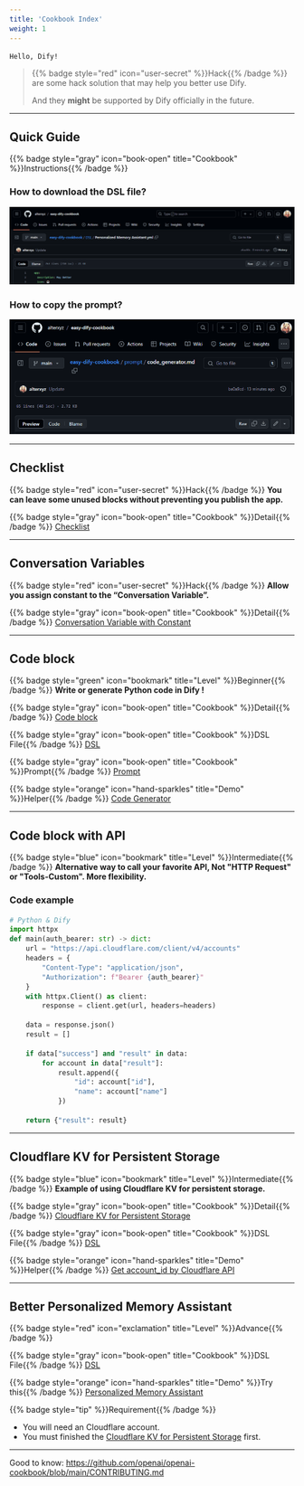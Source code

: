 ```yaml
---
title: 'Cookbook Index'
weight: 1
---
```


`Hello, Dify!`

> {{% badge style="red" icon="user-secret" %}}Hack{{% /badge %}}
> are some hack solution that may help you better use Dify.
>
> And they **might** be supported by Dify officially in the future.

---

## Quick Guide

{{% badge style="gray" icon="book-open" title="Cookbook" %}}Instructions{{% /badge %}}

### How to download the DSL file?

![How_to_download_from_GitHub](/static/images/how_download.gif)

### How to copy the prompt?

![How_to_copy_prompt](/static/images/copy_prompt.gif)

---

## Checklist

{{% badge style="red" icon="user-secret" %}}Hack{{% /badge %}}
**You can leave some unused blocks without preventing you publish the app.**

{{% badge style="gray" icon="book-open" title="Cookbook" %}}Detail{{% /badge %}}
[Checklist](https://github.com/alterxyz/easy-dify-cookbook/blob/main/hack/checklist.md)

---

## Conversation Variables

{{% badge style="red" icon="user-secret" %}}Hack{{% /badge %}}
**Allow you assign constant to the “Conversation Variable”.**

{{% badge style="gray" icon="book-open" title="Cookbook" %}}Detail{{% /badge %}}
[Conversation Variable with Constant](https://github.com/alterxyz/easy-dify-cookbook/blob/main/hack/conversation%20variable%20with%20constant.md)

---

## Code block

{{% badge style="green" icon="bookmark" title="Level" %}}Beginner{{% /badge %}}
**Write or generate Python code in Dify !**

{{% badge style="gray" icon="book-open" title="Cookbook" %}}Detail{{% /badge %}}
[Code block](https://github.com/alterxyz/easy-dify-cookbook/blob/main/example/001_code_block.md)

{{% badge style="gray" icon="book-open" title="Cookbook" %}}DSL File{{% /badge %}}
[DSL](https://github.com/alterxyz/easy-dify-cookbook/blob/main/DSL/Your%20Code~.yml)

{{% badge style="gray" icon="book-open" title="Cookbook" %}}Prompt{{% /badge %}}
[Prompt](https://github.com/alterxyz/easy-dify-cookbook/blob/main/prompt/code_generator.md)

{{% badge style="orange" icon="hand-sparkles" title="Demo" %}}Helper{{% /badge %}} [Code Generator](/demo/code_generator/)

---

## Code block with API

{{% badge style="blue" icon="bookmark" title="Level" %}}Intermediate{{% /badge %}}
**Alternative way to call your favorite API, Not "HTTP Request" or "Tools-Custom". More flexibility.**

### Code example

```python
# Python & Dify
import httpx
def main(auth_bearer: str) -> dict:
    url = "https://api.cloudflare.com/client/v4/accounts"
    headers = {
        "Content-Type": "application/json",
        "Authorization": f"Bearer {auth_bearer}"
    }
    with httpx.Client() as client:
        response = client.get(url, headers=headers)

    data = response.json()
    result = []

    if data["success"] and "result" in data:
        for account in data["result"]:
            result.append({
                "id": account["id"],
                "name": account["name"]
            })

    return {"result": result}
```

---

## Cloudflare KV for Persistent Storage

{{% badge style="blue" icon="bookmark" title="Level" %}}Intermediate{{% /badge %}}
**Example of using Cloudflare KV for persistent storage.**

{{% badge style="gray" icon="book-open" title="Cookbook" %}}Detail{{% /badge %}}
[Cloudflare KV for Persistent Storage](https://github.com/alterxyz/easy-dify-cookbook/blob/main/example/002_cf_kv.md)

{{% badge style="gray" icon="book-open" title="Cookbook" %}}DSL File{{% /badge %}}
[DSL](https://github.com/alterxyz/easy-dify-cookbook/blob/main/DSL/Your%20Cloudflare%20KV.yml)

{{% badge style="orange" icon="hand-sparkles" title="Demo" %}}Helper{{% /badge %}}
[Get account_id by Cloudflare API](cookbook/demo/#code-generator)

---

## Better Personalized Memory Assistant

{{% badge style="red" icon="exclamation" title="Level" %}}Advance{{% /badge %}}

{{% badge style="gray" icon="book-open" title="Cookbook" %}}DSL File{{% /badge %}}
[DSL](https://github.com/alterxyz/easy-dify-cookbook/blob/main/DSL/Personalized%20Memory%20Assistant.yml)

{{% badge style="orange" icon="hand-sparkles" title="Demo" %}}Try this{{% /badge %}}
[Personalized Memory Assistant](/demo/better-personalized-memory-assistant/)

{{% badge style="tip" %}}Requirement{{% /badge %}}

- You will need an Cloudflare account.
- You must finished the [Cloudflare KV for Persistent Storage](cookbook/#cloudflare-kv-for-persistent-storage) first.

---

Good to know: <https://github.com/openai/openai-cookbook/blob/main/CONTRIBUTING.md>
